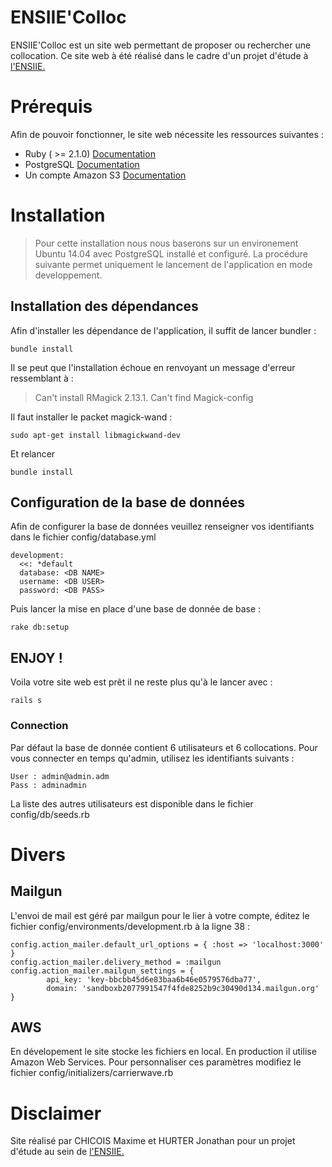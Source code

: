 # ENSIIE'Colloc

ENSIIE'Colloc est un site web permettant de proposer ou rechercher une collocation. Ce site web à été réalisé dans le cadre d'un projet d'étude à [l'ENSIIE.](http://www.ensiie.fr)

# Prérequis
Afin de pouvoir fonctionner, le site web nécessite les ressources suivantes :
  * Ruby ( >= 2.1.0) [Documentation](https://www.ruby-lang.org/fr/documentation/installation/)
  * PostgreSQL [Documentation](http://doc.ubuntu-fr.org/postgresql)
  * Un compte Amazon S3 [Documentation](https://aws.amazon.com/fr/s3/)

# Installation
> Pour cette installation nous nous baserons sur un environement Ubuntu 14.04 avec PostgreSQL installé et configuré.
> La procédure suivante permet uniquement le lancement de l'application en mode developpement.

## Installation des dépendances

Afin d'installer les dépendance de l'application, il suffit de lancer bundler :
```
bundle install
```

Il se peut que l'installation échoue en renvoyant un message d'erreur ressemblant à :
> Can't install RMagick 2.13.1. Can't find Magick-config

Il faut installer le packet magick-wand :
```
sudo apt-get install libmagickwand-dev
```
Et relancer
```
bundle install
```

## Configuration de la base de données
Afin de configurer la base de données veuillez renseigner vos identifiants dans le fichier config/database.yml

```
development:
  <<: *default
  database: <DB NAME>
  username: <DB USER>
  password: <DB PASS>
```

Puis lancer la mise en place d'une base de donnée de base :

```
rake db:setup
```

## ENJOY !

Voila votre site web est prêt il ne reste plus qu'à le lancer avec :
```
rails s
```

### Connection
Par défaut la base de donnée contient 6 utilisateurs et 6 collocations. Pour vous connecter en temps qu'admin, utilisez les identifiants suivants :
```
User : admin@admin.adm
Pass : adminadmin
```

La liste des autres utilisateurs est disponible dans le fichier config/db/seeds.rb

# Divers
## Mailgun
L'envoi de mail est géré par mailgun pour le lier à votre compte, éditez le fichier config/environments/development.rb à la ligne 38 :
```
config.action_mailer.default_url_options = { :host => 'localhost:3000' }
config.action_mailer.delivery_method = :mailgun
config.action_mailer.mailgun_settings = {
        api_key: 'key-bbcbb45d6e83baa6b46e0579576dba77',
        domain: 'sandboxb2077991547f4fde8252b9c30490d134.mailgun.org'
}
```

## AWS
En dévelopement le site stocke les fichiers en local. En production il utilise Amazon Web Services.
Pour personnaliser ces paramètres modifiez le fichier config/initializers/carrierwave.rb

# Disclaimer

Site réalisé par CHICOIS Maxime et HURTER Jonathan pour un projet d'étude au sein de [l'ENSIIE.](http://www.ensiie.fr)
